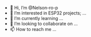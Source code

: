 - 👋 Hi, I’m @Nelson-ro-p
- 👀 I’m interested in ESP32 projects;  ...
- 🌱 I’m currently learning ...
- 💞️ I’m looking to collaborate on ...
- 📫 How to reach me ...

<!---
Nelson-ro-p/Nelson-ro-p is a ✨ special ✨ repository because its `README.md` (this file) appears on your GitHub profile.
You can click the Preview link to take a look at your changes.
--->
